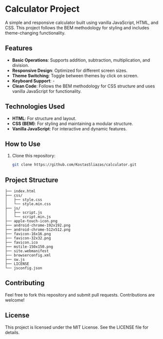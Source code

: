 # Calculator Project

A simple and responsive calculator built using vanilla JavaScript, HTML, and CSS. This project follows the BEM methodology for styling and includes theme-changing functionality.

## Features

- **Basic Operations**: Supports addition, subtraction, multiplication, and division.
- **Responsive Design**: Optimized for different screen sizes.
- **Theme Switching**: Toggle between themes by click on screen.
- **Keyboard Support**: -
- **Clean Code**: Follows the BEM methodology for CSS structure and uses vanilla JavaScript for functionality.

## Technologies Used

- **HTML**: For structure and layout.
- **CSS (BEM)**: For styling and maintaining a modular structure.
- **Vanilla JavaScript**: For interactive and dynamic features.

## How to Use

1. Clone this repository:
   ```bash
   git clone https://github.com/KostasSliazas/calculator.git

## Project Structure

```
├── index.html
├── css/
│   ├── style.css
│   └── style.min.css
├── js/
│   ├── script.js
│   └── script.min.js
├── apple-touch-icon.png
├── android-chrome-192x192.png
├── android-chrome-512x512.png
├── favicon-16x16.png
├── favicon-32x32.png
├── favicon.ico
├── mstile-150x150.png
├── site.webmanifest
├── browserconfig.xml
├── sw.js
├── LICENSE
└── jsconfig.json
```


## Contributing

Feel free to fork this repository and submit pull requests. Contributions are welcome!

## License

This project is licensed under the MIT License. See the LICENSE file for details.
